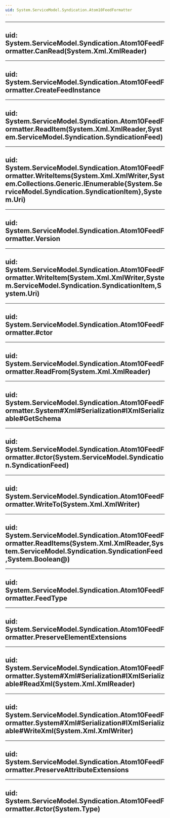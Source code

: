 ```yaml
---
uid: System.ServiceModel.Syndication.Atom10FeedFormatter
---
```


---
uid: System.ServiceModel.Syndication.Atom10FeedFormatter.CanRead(System.Xml.XmlReader)
---

---
uid: System.ServiceModel.Syndication.Atom10FeedFormatter.CreateFeedInstance
---

---
uid: System.ServiceModel.Syndication.Atom10FeedFormatter.ReadItem(System.Xml.XmlReader,System.ServiceModel.Syndication.SyndicationFeed)
---

---
uid: System.ServiceModel.Syndication.Atom10FeedFormatter.WriteItems(System.Xml.XmlWriter,System.Collections.Generic.IEnumerable{System.ServiceModel.Syndication.SyndicationItem},System.Uri)
---

---
uid: System.ServiceModel.Syndication.Atom10FeedFormatter.Version
---

---
uid: System.ServiceModel.Syndication.Atom10FeedFormatter.WriteItem(System.Xml.XmlWriter,System.ServiceModel.Syndication.SyndicationItem,System.Uri)
---

---
uid: System.ServiceModel.Syndication.Atom10FeedFormatter.#ctor
---

---
uid: System.ServiceModel.Syndication.Atom10FeedFormatter.ReadFrom(System.Xml.XmlReader)
---

---
uid: System.ServiceModel.Syndication.Atom10FeedFormatter.System#Xml#Serialization#IXmlSerializable#GetSchema
---

---
uid: System.ServiceModel.Syndication.Atom10FeedFormatter.#ctor(System.ServiceModel.Syndication.SyndicationFeed)
---

---
uid: System.ServiceModel.Syndication.Atom10FeedFormatter.WriteTo(System.Xml.XmlWriter)
---

---
uid: System.ServiceModel.Syndication.Atom10FeedFormatter.ReadItems(System.Xml.XmlReader,System.ServiceModel.Syndication.SyndicationFeed,System.Boolean@)
---

---
uid: System.ServiceModel.Syndication.Atom10FeedFormatter.FeedType
---

---
uid: System.ServiceModel.Syndication.Atom10FeedFormatter.PreserveElementExtensions
---

---
uid: System.ServiceModel.Syndication.Atom10FeedFormatter.System#Xml#Serialization#IXmlSerializable#ReadXml(System.Xml.XmlReader)
---

---
uid: System.ServiceModel.Syndication.Atom10FeedFormatter.System#Xml#Serialization#IXmlSerializable#WriteXml(System.Xml.XmlWriter)
---

---
uid: System.ServiceModel.Syndication.Atom10FeedFormatter.PreserveAttributeExtensions
---

---
uid: System.ServiceModel.Syndication.Atom10FeedFormatter.#ctor(System.Type)
---
